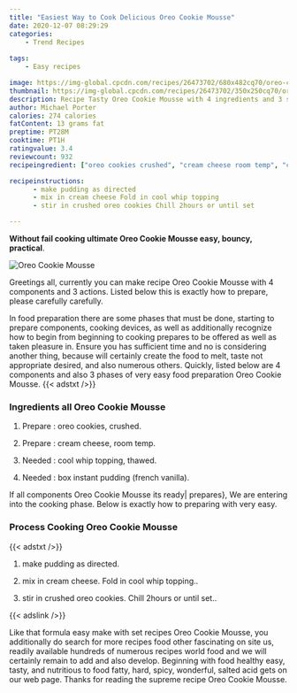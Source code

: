 ```yaml
---
title: "Easiest Way to Cook Delicious Oreo Cookie Mousse"
date: 2020-12-07 08:29:29
categories:
    - Trend Recipes
    
tags:
    - Easy recipes

image: https://img-global.cpcdn.com/recipes/26473702/680x482cq70/oreo-cookie-mousse-recipe-main-photo.jpg
thumbnail: https://img-global.cpcdn.com/recipes/26473702/350x250cq70/oreo-cookie-mousse-recipe-main-photo.jpg
description: Recipe Tasty Oreo Cookie Mousse with 4 ingredients and 3 stages of easy cooking.
author: Michael Porter
calories: 274 calories
fatContent: 13 grams fat
preptime: PT28M
cooktime: PT1H
ratingvalue: 3.4
reviewcount: 932
recipeingredient: ["oreo cookies crushed", "cream cheese room temp", "cool whip topping thawed", "box instant pudding french vanilla"]

recipeinstructions: 
      - make pudding as directed 
      - mix in cream cheese Fold in cool whip topping 
      - stir in crushed oreo cookies Chill 2hours or until set

---
```




**Without fail cooking ultimate Oreo Cookie Mousse easy, bouncy, practical**. 


![Oreo Cookie Mousse](https://img-global.cpcdn.com/recipes/26473702/680x482cq70/oreo-cookie-mousse-recipe-main-photo.jpg "Oreo Cookie Mousse")




Greetings all, currently you can make recipe Oreo Cookie Mousse with 4 components and 3 actions. Listed below this is exactly how to prepare, please carefully carefully.

In food preparation there are some phases that must be done, starting to prepare components, cooking devices, as well as additionally recognize how to begin from beginning to cooking prepares to be offered as well as taken pleasure in. Ensure you has sufficient time and no is considering another thing, because will certainly create the food to melt, taste not appropriate desired, and also numerous others. Quickly, listed below are 4 components and also 3 phases of very easy food preparation Oreo Cookie Mousse.
{{< adstxt />}}

### Ingredients all Oreo Cookie Mousse


1. Prepare  : oreo cookies, crushed.

1. Prepare  : cream cheese, room temp.

1. Needed  : cool whip topping, thawed.

1. Needed  : box instant pudding (french vanilla).



If all components Oreo Cookie Mousse its ready| prepares}, We are entering into the cooking phase. Below is exactly how to preparing with very easy.

### Process Cooking Oreo Cookie Mousse

{{< adstxt />}}


1. make pudding as directed.



1. mix in cream cheese. Fold in cool whip topping..



1. stir in crushed oreo cookies. Chill 2hours or until set..





{{< adslink />}}

Like that formula easy make with set recipes Oreo Cookie Mousse, you additionally do search for more recipes food other fascinating on site us, readily available hundreds of numerous recipes world food and we will certainly remain to add and also develop. Beginning with food healthy easy, tasty, and nutritious to food fatty, hard, spicy, wonderful, salted acid gets on our web page. Thanks for reading the supreme recipe Oreo Cookie Mousse.
